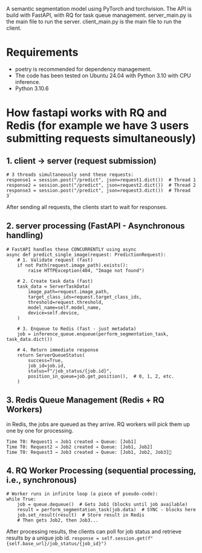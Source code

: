 A semantic segmentation model using PyTorch and torchvision. The API is build with FastAPI, with RQ for task queue management.
server_main.py is the main file to run the server.
client_main.py is the main file to run the client.

# Requirements
- poetry is recommended for dependency management.
- The code has been tested on Ubuntu 24.04 with Python 3.10 with CPU inference.
- Python 3.10.6 

# How fastapi works with RQ and Redis (for example we have 3 users submitting requests simultaneously)
## 1. client -> server (request submission)
```
# 3 threads simultaneously send these requests:
response1 = session.post("/predict", json=request1.dict())  # Thread 1
response2 = session.post("/predict", json=request2.dict())  # Thread 2  
response3 = session.post("/predict", json=request3.dict())  # Thread 3`
```
After sending all requests, the clients start to wait for responses.

## 2. server processing (FastAPI - Asynchronous handling)
```
# FastAPI handles these CONCURRENTLY using async
async def predict_single_image(request: PredictionRequest):
    # 1. Validate request (fast)
    if not Path(request.image_path).exists():
        raise HTTPException(404, "Image not found")
    
    # 2. Create task data (fast)
    task_data = ServerTaskData(
        image_path=request.image_path,
        target_class_ids=request.target_class_ids,
        threshold=request.threshold,
        model_name=self.model_name,
        device=self.device,
    )
    
    # 3. Enqueue to Redis (fast - just metadata)
    job = inference_queue.enqueue(perform_segmentation_task, task_data.dict())
    
    # 4. Return immediate response
    return ServerQueueStatus(
        success=True,
        job_id=job.id,
        status=f"/job_status/{job.id}",
        position_in_queue=job.get_position(),  # 0, 1, 2, etc.
    )
```
## 3. Redis Queue Management (Redis + RQ Workers)
in Redis, the jobs are queued as they arrive. RQ workers will pick them up one by one for processing.
```
Time T0: Request1 → Job1 created → Queue: [Job1]
Time T0: Request2 → Job2 created → Queue: [Job1, Job2]  
Time T0: Request3 → Job3 created → Queue: [Job1, Job2, Job3]
```

## 4. RQ Worker Processing (sequential processing, i.e., synchronous)
```
# Worker runs in infinite loop (a piece of pseudo-code):
while True:
    job = queue.dequeue()  # Gets Job1 (blocks until job available)
    result = perform_segmentation_task(job.data)  # SYNC - blocks here
    job.set_result(result)  # Store result in Redis
    # Then gets Job2, then Job3...
```

After processing results, the clients can poll for job status and retrieve results by a unique job id.
```response = self.session.get(f"{self.base_url}/job_status/{job_id}")```